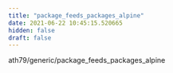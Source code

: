 ```yaml
---
title: "package_feeds_packages_alpine"
date: 2021-06-22 10:45:15.520665
hidden: false
draft: false
---
```


ath79/generic/package_feeds_packages_alpine

